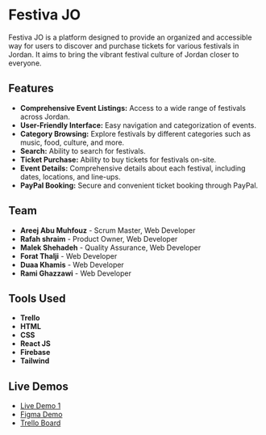 # Festiva JO
Festiva JO is a platform designed to provide an organized and accessible way for users to discover and purchase tickets for various festivals in Jordan. It aims to bring the vibrant festival culture of Jordan 
closer to everyone.

## Features

- **Comprehensive Event Listings:** Access to a wide range of festivals across Jordan.
- **User-Friendly Interface:** Easy navigation and categorization of events.
- **Category Browsing:** Explore festivals by different categories such as music, food, culture, and more.
- **Search:** Ability to search for festivals.
- **Ticket Purchase:** Ability to buy tickets for festivals on-site.
- **Event Details:** Comprehensive details about each festival, including dates, locations, and line-ups.
- **PayPal Booking:** Secure and convenient ticket booking through PayPal.

## Team

- **Areej Abu Muhfouz** - Scrum Master, Web Developer
- **Rafah shraim** - Product Owner, Web Developer
- **Malek Shehadeh** - Quality Assurance, Web Developer
- **Forat Thalji** - Web Developer
- **Duaa Khamis** - Web Developer
- **Rami Ghazzawi** - Web Developer

## Tools Used

- **Trello**
- **HTML**
- **CSS**
- **React JS**
- **Firebase**
- **Tailwind**

## Live Demos

- [Live Demo 1](#)
- [Figma Demo](https://www.figma.com/community/tag/ticket/files)
- [Trello Board](https://trello.com/b/W5oxzlAS/culture-of-jordan)

